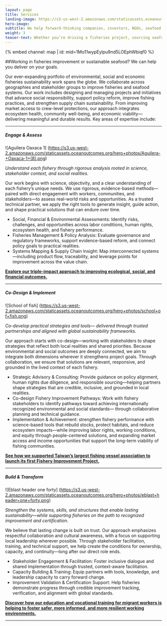 ```yaml
---
layout: page 
title: Services
landing-image: https://s3-us-west-2.amazonaws.com/staticassets.oceanoutcomes.org/rollover+images/services-hover.jpg
hero-image:
subtitle: We help forward-thinking companies, investors, NGOs, seafood harvesters and others deliver on their sustainable seafood and fisheries improvement goals.
weight: 3
teaser-text: Whether you’re driving a fisheries project, sourcing seafood, investing in reform, or advancing an NGO initiative, the case for sustainability has never been clearer. Ocean Outcomes helps partners turn ambition into results—improving environmental performance, strengthening social responsibility, and building resilient, responsible seafood systems.
---
```


<div class="map-section">
  <div class="grid-container">
    {% embed channel: map | id: mid=1Mo11wypEylpu9nd5LOEphWbiqf0 %}
  </div>
</div>

##Working in fisheries improvement or sustainable seafood? We can help you deliver on your goals.

Our ever-expanding portfolio of environmental, social and economic fisheries sustainability work spans the globe. We collaborate across geographies and stakeholder groups to improve fisheries and seafood systems. Our work includes designing and managing projects and initiatives that advance social responsibility, support policy reform, improve fishing practices, and strengthen supply chain sustainability. From improving market access to crew-level protections, our approach integrates ecosystem health, community well-being, and economic viability—delivering meaningful and durable results. Key areas of expertise include:

----

##### Engage & Assess 

![Aguilera Oaxaca 1]
(https://s3.us-west-2.amazonaws.com/staticassets.oceanoutcomes.org/hero+photos/Aguilera-+Oaxaca-1+(8).png)

*Understand each fishery through rigorous analysis rooted in science, stakeholder context, and social realities.*
 
Our work begins with science, objectivity, and a clear understanding of each fishery’s unique needs. We use rigorous, evidence-based methods—paired with direct engagement with workers, communities, and stakeholders—to assess real-world risks and opportunities. As a trusted technical partner, we apply the right tools to generate insight, guide action, and shape practical solutions that can endure over time.

* Social, Financial & Environmental Assessments: Identify risks, challenges, and opportunities across labor conditions, human rights, ecosystem health, and fishery performance.
* Fisheries Management & Policy Analysis: Evaluate governance and regulatory frameworks, support evidence-based reform, and connect policy goals to practical realities.
* Systems Mapping & Supply Chain Insight: Map interconnected systems—including product flow, traceability, and leverage points for improvement across the value chain.

[**Explore our triple-impact approach to improving ecological, social, and financial outcomes.**](https://www.oceanoutcomes.org/what-we-do/services/triple-impact-improvement/)

----

##### Co-Design & Implement 

![School of fish]
(https://s3.us-west-2.amazonaws.com/staticassets.oceanoutcomes.org/hero+photos/school+of+fish.png)

*Co-develop practical strategies and tools— delivered through trusted partnerships and aligned with global sustainability frameworks.*
 
Our approach starts with co-design—working with stakeholders to shape strategies that reflect both local realities and shared priorities. Because environmental and social outcomes are deeply connected, we aim to integrate both dimensions wherever it strengthens project goals. Through collaboration, we ensure that solutions are relevant, responsive, and grounded in the lived context of each fishery.

* Strategic Advisory & Consulting: Provide guidance on policy alignment, human rights due diligence, and responsible sourcing—helping partners shape strategies that are credible, inclusive, and grounded in local realities.
* Co-design Fishery Improvement Pathways: Work with fishery stakeholders to identify pathways toward achieving internationally recognized environmental and social standards— through collaborative planning and technical guidance.
* Implementation & Achievement: strengthen fishery performance with science-based tools that rebuild stocks, protect habitats, and reduce ecosystem impacts—while improving labor rights, working conditions, and equity through people-centered solutions, and expanding market access and income opportunities that support the long-term viability of fishing communities.

[**See how we supported Taiwan’s largest fishing vessel association to launch its first Fishery Improvement Project.**](https://www.oceanoutcomes.org/news/Taiwan's-largest-fishing-vessel-member-association-launches-first-fishery-improvement-project/)

----

##### Build & Transform 

![Eblast header one forty]
(https://s3.us-west-2.amazonaws.com/staticassets.oceanoutcomes.org/hero+photos/eblast+header+one+forty.png)

*Strengthen the systems, skills, and structures that enable lasting sustainability—while supporting fisheries on the path to recognized improvement and certification.*

We believe that lasting change is built on trust. Our approach emphasizes respectful collaboration and cultural awareness, with a focus on supporting local leadership wherever possible. Through stakeholder facilitation, training, and technical support, we help create the conditions for ownership, capacity, and continuity—long after our direct role ends.

* Stakeholder Engagement & Facilitation: Foster inclusive dialogue and shared implementation through trusted, context-aware facilitation.
* Capacity Building & Training: Equip partners with tools, knowledge, and leadership capacity to carry forward change.
* Improvement Validation & Certification Support: Help fisheries demonstrate progress through credible improvement tracking, verification, and alignment with global standards.

[**Discover how our education and vocational training for migrant workers is helping to foster safer, more informed, and more resilient working environments.**](https://www.oceanoutcomes.org/news/expanded-worker-training-now-reaching-dozens-in-taiwans-distant-water-fisheries/)

----
